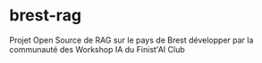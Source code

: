 # brest-rag
Projet Open Source de RAG sur le pays de Brest développer par la communauté des Workshop IA du Finist'AI Club
